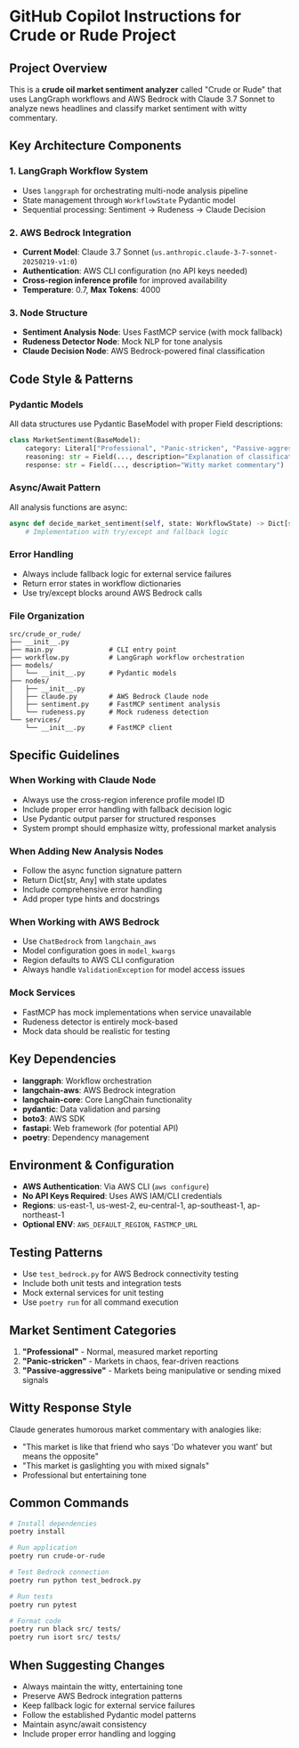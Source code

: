 # GitHub Copilot Instructions for Crude or Rude Project

## Project Overview
This is a **crude oil market sentiment analyzer** called "Crude or Rude" that uses LangGraph workflows and AWS Bedrock with Claude 3.7 Sonnet to analyze news headlines and classify market sentiment with witty commentary.

## Key Architecture Components

### 1. **LangGraph Workflow System**
- Uses `langgraph` for orchestrating multi-node analysis pipeline
- State management through `WorkflowState` Pydantic model
- Sequential processing: Sentiment → Rudeness → Claude Decision

### 2. **AWS Bedrock Integration**
- **Current Model**: Claude 3.7 Sonnet (`us.anthropic.claude-3-7-sonnet-20250219-v1:0`)
- **Authentication**: AWS CLI configuration (no API keys needed)
- **Cross-region inference profile** for improved availability
- **Temperature**: 0.7, **Max Tokens**: 4000

### 3. **Node Structure**
- **Sentiment Analysis Node**: Uses FastMCP service (with mock fallback)
- **Rudeness Detector Node**: Mock NLP for tone analysis
- **Claude Decision Node**: AWS Bedrock-powered final classification

## Code Style & Patterns

### **Pydantic Models**
All data structures use Pydantic BaseModel with proper Field descriptions:
```python
class MarketSentiment(BaseModel):
    category: Literal["Professional", "Panic-stricken", "Passive-aggressive"]
    reasoning: str = Field(..., description="Explanation of classification")
    response: str = Field(..., description="Witty market commentary")
```

### **Async/Await Pattern**
All analysis functions are async:
```python
async def decide_market_sentiment(self, state: WorkflowState) -> Dict[str, Any]:
    # Implementation with try/except and fallback logic
```

### **Error Handling**
- Always include fallback logic for external service failures
- Return error states in workflow dictionaries
- Use try/except blocks around AWS Bedrock calls

### **File Organization**
```
src/crude_or_rude/
├── __init__.py
├── main.py              # CLI entry point
├── workflow.py          # LangGraph workflow orchestration
├── models/
│   └── __init__.py      # Pydantic models
├── nodes/
│   ├── __init__.py
│   ├── claude.py        # AWS Bedrock Claude node
│   ├── sentiment.py     # FastMCP sentiment analysis
│   └── rudeness.py      # Mock rudeness detection
└── services/
    └── __init__.py      # FastMCP client
```

## Specific Guidelines

### **When Working with Claude Node**
- Always use the cross-region inference profile model ID
- Include proper error handling with fallback decision logic
- Use Pydantic output parser for structured responses
- System prompt should emphasize witty, professional market analysis

### **When Adding New Analysis Nodes**
- Follow the async function signature pattern
- Return Dict[str, Any] with state updates
- Include comprehensive error handling
- Add proper type hints and docstrings

### **When Working with AWS Bedrock**
- Use `ChatBedrock` from `langchain_aws`  
- Model configuration goes in `model_kwargs`
- Region defaults to AWS CLI configuration
- Always handle `ValidationException` for model access issues

### **Mock Services**
- FastMCP has mock implementations when service unavailable
- Rudeness detector is entirely mock-based
- Mock data should be realistic for testing

## Key Dependencies
- **langgraph**: Workflow orchestration
- **langchain-aws**: AWS Bedrock integration  
- **langchain-core**: Core LangChain functionality
- **pydantic**: Data validation and parsing
- **boto3**: AWS SDK
- **fastapi**: Web framework (for potential API)
- **poetry**: Dependency management

## Environment & Configuration
- **AWS Authentication**: Via AWS CLI (`aws configure`)
- **No API Keys Required**: Uses AWS IAM/CLI credentials
- **Regions**: us-east-1, us-west-2, eu-central-1, ap-southeast-1, ap-northeast-1
- **Optional ENV**: `AWS_DEFAULT_REGION`, `FASTMCP_URL`

## Testing Patterns
- Use `test_bedrock.py` for AWS Bedrock connectivity testing
- Include both unit tests and integration tests
- Mock external services for unit testing
- Use `poetry run` for all command execution

## Market Sentiment Categories
1. **"Professional"** - Normal, measured market reporting
2. **"Panic-stricken"** - Markets in chaos, fear-driven reactions  
3. **"Passive-aggressive"** - Markets being manipulative or sending mixed signals

## Witty Response Style
Claude generates humorous market commentary with analogies like:
- "This market is like that friend who says 'Do whatever you want' but means the opposite"
- "This market is gaslighting you with mixed signals"
- Professional but entertaining tone

## Common Commands
```bash
# Install dependencies
poetry install

# Run application
poetry run crude-or-rude

# Test Bedrock connection
poetry run python test_bedrock.py

# Run tests
poetry run pytest

# Format code
poetry run black src/ tests/
poetry run isort src/ tests/
```

## When Suggesting Changes
- Always maintain the witty, entertaining tone
- Preserve AWS Bedrock integration patterns
- Keep fallback logic for external service failures  
- Follow the established Pydantic model patterns
- Maintain async/await consistency
- Include proper error handling and logging
